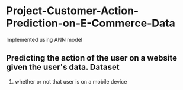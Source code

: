 # Project-Customer-Action-Prediction-on-E-Commerce-Data
Implemented using ANN model

Predicting the action of the user on a website given the user's data.
Dataset
-----
1. whether or not that user is on a mobile device
